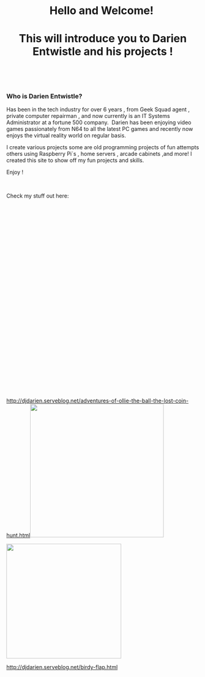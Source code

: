 <h1 style="text-align: center;">Hello and Welcome!&nbsp;</h1><h1 style="text-align: center;">This will introduce you to Darien Entwistle and his projects !</h1><p><br></p><p><br></p><h3>Who is Darien Entwistle?</h3><div class="fr-embedly " data-original-embed="<a href='https://netbytegames.s3.amazonaws.com/ollietheball/OllieTheBall_FinalAlpha054.zip' data-card-branding='0' class='embedly-card'></a>"><a href="https://netbytegames.s3.amazonaws.com/ollietheball/OllieTheBall_FinalAlpha054.zip" data-card-branding="0" class="embedly-card"></a></div><p id="isPasted">Has been in the tech industry for over 6 years , from Geek Squad agent , private computer repairman , and now currently is an IT Systems Administrator at a fortune 500 company. &nbsp;Darien has been enjoying video games passionately from N64 to all the latest PC games and recently now enjoys the virtual reality world on regular basis.</p><p>I create various projects some are old programming projects of fun attempts others using Raspberry Pi`s , home servers , arcade cabinets ,and more! I created this site to show off my fun projects and skills.&nbsp;</p><p>Enjoy !</p><p><br></p><p>Check my stuff out here:</p><p><br></p><div class="fr-embedly " data-original-embed="<a href='https://www.youtube.com/c/computerwiz' data-card-branding='0' class='embedly-card'></a>" style="height: 460px;"><a href="https://www.youtube.com/c/computerwiz" data-card-branding="0" class="embedly-card"></a></div><p><a class="fr-green fr-strong" href="http://djdarien.serveblog.net/adventures-of-ollie-the-ball-the-lost-coin-hunt.html">http://djdarien.serveblog.net/adventures-of-ollie-the-ball-the-lost-coin-hunt.html</a><img src="blob:https://froala.com/7c682752-509e-43f4-9a16-d44e6848042f" style="width: 349px;" class="fr-fic fr-dib"></p><p><img src="blob:https://froala.com/e79754e4-3910-489e-800e-7f4a151d159f" style="width: 300px;" class="fr-fic fr-dib"></p><p><a href="http://djdarien.serveblog.net/birdy-flap.html">http://djdarien.serveblog.net/birdy-flap.html</a></p><p><br></p><p><br></p>
